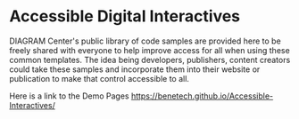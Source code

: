 # Accessible Digital Interactives

DIAGRAM Center's public library of code samples are provided here to be freely shared with everyone to help improve access for all when using these common templates.  The idea being developers, publishers, content creators could take these samples and incorporate them into their website or publication to make that control accessible to all.

Here is a link to the Demo Pages
https://benetech.github.io/Accessible-Interactives/
